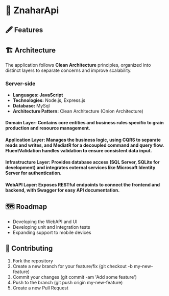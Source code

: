# 🔑 ZnaharApi

## 🖋 Features

## 🏗 Architecture
The application follows **Clean Architecture** principles, organized into distinct layers to separate concerns and improve scalability.
  
### Server-side
- **Languages: JavaScript**
- **Technologies:** Node.js, Express.js
- **Database:** MySql
- **Architecture Pattern:** Clean Architecture (Onion Architecture)

#### **Domain Layer**: Contains core entities and business rules specific to grain production and resource management.
#### **Application Layer**: Manages the business logic, using **CQRS** to separate reads and writes, and **MediatR** for a decoupled command and query flow. **FluentValidation** handles validation to ensure consistent data input.
#### **Infrastructure Layer**: Provides database access (SQL Server, SQLite for development) and integrates external services like **Microsoft Identity Server** for authentication.
#### **WebAPI Layer**: Exposes RESTful endpoints to connect the frontend and backend, with **Swagger** for easy API documentation.

## 🗺 Roadmap
- Developing the WebAPI and UI
- Developing unit and integration tests
- Expanding support to mobile devices

## 💼 Contributing

1. Fork the repository
2. Create a new branch for your feature/fix (git checkout -b my-new-feature)
3. Commit your changes (git commit -am 'Add some feature')
4. Push to the branch (git push origin my-new-feature)
5. Create a new Pull Request
